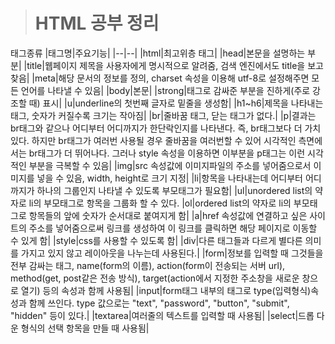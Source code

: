> # HTML 공부 정리
태그종류
|태그명|주요기능|
|--|--|
|html|최고위층 태그|
|head|본문을 설명하는 부분|
|title|웹페이지 제목을 사용자에게 명시적으로 알려줌, 검색 엔진에서도 title을 보고 찾음|
|meta|해당 문서의 정보를 정의, charset 속성을 이용해 utf-8로 설정해주면 모든 언어를 나타낼 수 있음|
|body|본문|
|strong|태그로 감싸준 부분을 진하게(주로 강조할 때) 표시|
|u|underline의 첫번째 글자로 밑줄을 생성함|
|h1~h6|제목을 나타내는 태그, 숫자가 커질수록 크기는 작아짐|
|br|줄바꿈 태그, 닫는 태그가 없다.|
|p|결과는 br태그와 같으나 어디부터 어디까지가 한단락인지를 나타낸다. 즉, br태그보다 더 가치있다. 하지만 br태그가 여러번 사용될 경우 줄바꿈을 여러번할 수 있어 시각적인 측면에서는 br태그가 더 뛰어나다. 그러나 style 속성을 이용하면 이부분을 p태그는 이런 시각적인 부분을 극복할 수 있음|
|img|src 속성값에 이미지파일의 주소를 넣어줌으로서 이미지를 넣을 수 있음, width, height로 크기 지정|
|li|항목을 나타내는데 어디부터 어디까지가 하나의 그룹인지 나타낼 수 있도록 부모태그가 필요함|
|ul|unordered list의 약자로 li의 부모태그로 항목을 그룹화 할 수 있다.
|ol|ordered list의 약자로 li의 부모태그로 항목들의 앞에 숫자가 순서대로 붙여지게 함|
|a|href 속성값에 연결하고 싶은 사이트의 주소를 넣어줌으로써 링크를 생성하여 이 링크를 클릭하면 해당 페이지로 이동할 수 있게 함|
|style|css를 사용할 수 있도록 함|
|div|다른 태그들과 다르게 별다른 의미를 가지고 있지 않고 레이아웃을 나누는데 사용된다.|
|form|정보를 입력할 때 그것들을 전부 감싸는 태그, name(form의 이름), action(form이 전송되는 서버 url), method(get, post같은 전송 방식), target(action에서 지정한 주소창을 새로운 창으로 열기) 등의 속성과 함께 사용됨|
|input|form태그 내부의 태그로 type(입력형식)속성과 함께 쓰인다. type 값으로는 "text", "password", "button", "submit", "hidden" 등이 있다.|
|textarea|여러줄의 텍스트를 입력할 때 사용됨|
|select|드롭 다운 형식의 선택 항목을 만들 때 사용됨|
